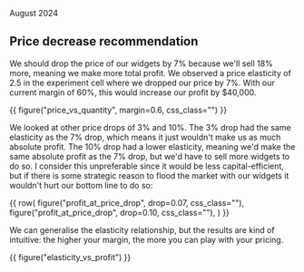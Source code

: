 August 2024

## Price decrease recommendation

We should drop the price of our widgets by 7% because we'll sell 18% more,
meaning we make more total profit. We observed a price elasticity of 2.5
in the experiment cell where we dropped our price by 7%. With our current margin
of 60%, this would increase our profit by $40,000.

{{ figure("price_vs_quantity", margin=0.6, css_class="") }}

We looked at other price drops of 3% and 10%. The 3% drop had the same
elasticity as the 7% drop, which means it just wouldn't make us as much absolute
profit. The 10% drop had a lower elasticity, meaning we'd make the same absolute
profit as the 7% drop, but we'd have to sell more widgets to do so. I consider
this unpreferable since it would be less capital-efficient, but if there is some
strategic reason to flood the market with our widgets it wouldn't hurt our
bottom line to do so:

{{
  row(
    figure("profit_at_price_drop", drop=0.07, css_class=""),
    figure("profit_at_price_drop", drop=0.10, css_class=""),
  )
}}

We can generalise the elasticity relationship, but the results are kind of intuitive:
the higher your margin, the more you can play with your pricing.

{{ figure("elasticity_vs_profit") }}
